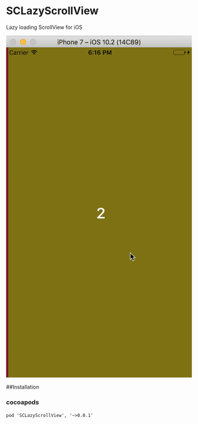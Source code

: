 # SCLazyScrollView
Lazy loading ScrollView for iOS

<img src="screenshot.gif">

##Installation

### cocoapods
```pod 'SCLazyScrollView', '~>0.0.1'```
